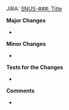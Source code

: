 JIRA: [SNUS-###: Title](https://snusnec.atlassian.net/browse/SNUS-###)

**Major Changes**

- 

**Minor Changes**

- 

**Tests for the Changes**

- 

**Comments**

-
